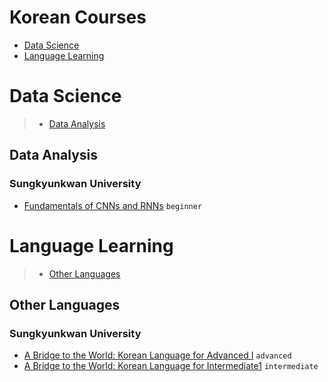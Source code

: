 # Korean Courses
 - [Data Science](#data-science)
 - [Language Learning](#language-learning)
# Data Science
> - [Data Analysis](#data-analysis)
## Data Analysis
### Sungkyunkwan University
 - [Fundamentals of  CNNs and RNNs](https://www.coursera.org/learn/cnns-and-rnns) `beginner`
# Language Learning
> - [Other Languages](#other-languages)
## Other Languages
### Sungkyunkwan University
 - [A Bridge to the World: Korean Language for Advanced Ⅰ](https://www.coursera.org/learn/korean-advanced1) `advanced`
 - [A Bridge to the World: Korean Language for Intermediate1](https://www.coursera.org/learn/korean-language-intermediate) `intermediate`
